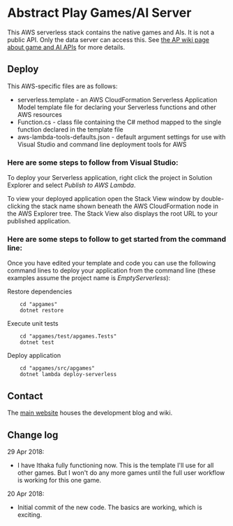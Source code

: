 # Abstract Play Games/AI Server

This AWS serverless stack contains the native games and AIs. It is not a public API. Only the data server can access this. See [the AP wiki page about game and AI APIs](https://www.abstractplay.com/wiki/api.thirdparty) for more details. 

## Deploy 

This AWS-specific files are as follows:
* serverless.template - an AWS CloudFormation Serverless Application Model template file for declaring your Serverless functions and other AWS resources
* Function.cs - class file containing the C# method mapped to the single function declared in the template file
* aws-lambda-tools-defaults.json - default argument settings for use with Visual Studio and command line deployment tools for AWS

### Here are some steps to follow from Visual Studio:

To deploy your Serverless application, right click the project in Solution Explorer and select *Publish to AWS Lambda*.

To view your deployed application open the Stack View window by double-clicking the stack name shown beneath the AWS CloudFormation node in the AWS Explorer tree. The Stack View also displays the root URL to your published application.

### Here are some steps to follow to get started from the command line:

Once you have edited your template and code you can use the following command lines to deploy your application from the command line (these examples assume the project name is *EmptyServerless*):

Restore dependencies
```
    cd "apgames"
    dotnet restore
```

Execute unit tests
```
    cd "apgames/test/apgames.Tests"
    dotnet test
```

Deploy application
```
    cd "apgames/src/apgames"
    dotnet lambda deploy-serverless
```

## Contact

The [main website](https://www.abstractplay.com) houses the development blog and wiki.

## Change log

29 Apr 2018:

* I have Ithaka fully functioning now. This is the template I'll use for all other games. But I won't do any more games until the full user workflow is working for this one game.

20 Apr 2018:

* Initial commit of the new code. The basics are working, which is exciting.

